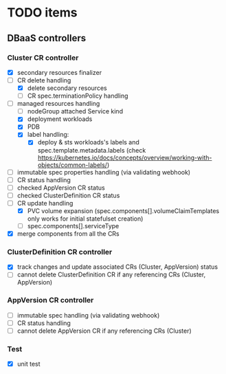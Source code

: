 # TODO items

## DBaaS controllers

### Cluster CR controller
- [x] secondary resources finalizer
- [ ] CR delete handling
  - [x] delete secondary resources
  - [ ] CR spec.terminationPolicy handling
- [ ] managed resources handling
  - [ ] nodeGroup attached Service kind
  - [x] deployment workloads
  - [x] PDB
  - [x] label handling:
    - [x] deploy & sts workloads's labels and spec.template.metadata.labels (check https://kubernetes.io/docs/concepts/overview/working-with-objects/common-labels/)
- [ ] immutable spec properties handling (via validating webhook)
- [ ] CR status handling
- [ ] checked AppVersion CR status
- [ ] checked ClusterDefinition CR status
- [ ] CR update handling
  - [x] PVC volume expansion (spec.components[].volumeClaimTemplates only works for initial statefulset creation)
  - [ ] spec.components[].serviceType
- [x] merge components from all the CRs

### ClusterDefinition CR controller
- [x] track changes and update associated CRs (Cluster, AppVersion) status
- [ ] cannot delete ClusterDefinition CR if any referencing CRs (Cluster, AppVersion)

### AppVersion CR controller
- [ ] immutable spec handling (via validating webhook)
- [ ] CR status handling
- [ ] cannot delete AppVersion CR if any referencing CRs (Cluster)

### Test
- [x] unit test